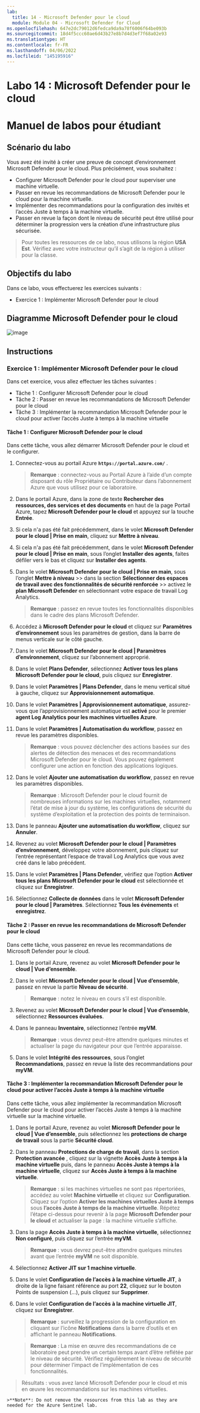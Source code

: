 ```yaml
---
lab:
  title: 14 - Microsoft Defender pour le cloud
  module: Module 04 - Microsoft Defender for Cloud
ms.openlocfilehash: 647e2dc79012d6fedca9da9a78f6006f64be093b
ms.sourcegitcommit: 18d4f5ccc60ae6d43b27e8b7d4d3ef7f68a02e93
ms.translationtype: HT
ms.contentlocale: fr-FR
ms.lasthandoff: 04/06/2022
ms.locfileid: "145195916"
---
```

# <a name="lab-14-microsoft-defender-for-cloud"></a>Labo 14 : Microsoft Defender pour le cloud
# <a name="student-lab-manual"></a>Manuel de labos pour étudiant

## <a name="lab-scenario"></a>Scénario du labo

Vous avez été invité à créer une preuve de concept d’environnement Microsoft Defender pour le cloud. Plus précisément, vous souhaitez :

- Configurer Microsoft Defender pour le cloud pour superviser une machine virtuelle.
- Passer en revue les recommandations de Microsoft Defender pour le cloud pour la machine virtuelle.
- Implémenter des recommandations pour la configuration des invités et l’accès Juste à temps à la machine virtuelle. 
- Passer en revue la façon dont le niveau de sécurité peut être utilisé pour déterminer la progression vers la création d’une infrastructure plus sécurisée.

> Pour toutes les ressources de ce labo, nous utilisons la région **USA Est**. Vérifiez avec votre instructeur qu’il s’agit de la région à utiliser pour la classe. 

## <a name="lab-objectives"></a>Objectifs du labo

Dans ce labo, vous effectuerez les exercices suivants :

- Exercice 1 : Implémenter Microsoft Defender pour le cloud

## <a name="microsoft-defender-for-cloud-diagram"></a>Diagramme Microsoft Defender pour le cloud

![image](https://user-images.githubusercontent.com/91347931/157537800-94a64b6e-026c-41b2-970e-f8554ce1e0ab.png)

## <a name="instructions"></a>Instructions

### <a name="exercise-1-implement-microsoft-defender-for-cloud"></a>Exercice 1 : Implémenter Microsoft Defender pour le cloud

Dans cet exercice, vous allez effectuer les tâches suivantes :

- Tâche 1 : Configurer Microsoft Defender pour le cloud
- Tâche 2 : Passer en revue les recommandations de Microsoft Defender pour le cloud
- Tâche 3 : Implémenter la recommandation Microsoft Defender pour le cloud pour activer l’accès Juste à temps à la machine virtuelle

#### <a name="task-1-configure-microsoft-defender-for-cloud"></a>Tâche 1 : Configurer Microsoft Defender pour le cloud

Dans cette tâche, vous allez démarrer Microsoft Defender pour le cloud et le configurer.

1. Connectez-vous au portail Azure **`https://portal.azure.com/`** .

    >**Remarque** : connectez-vous au Portail Azure à l’aide d’un compte disposant du rôle Propriétaire ou Contributeur dans l’abonnement Azure que vous utilisez pour ce laboratoire.

2. Dans le portail Azure, dans la zone de texte **Rechercher des ressources, des services et des documents** en haut de la page Portail Azure, tapez **Microsoft Defender pour le cloud** et appuyez sur la touche **Entrée**.

3. Si cela n'a pas été fait précédemment, dans le volet **Microsoft Defender pour le cloud | Prise en main**, cliquez sur **Mettre à niveau**.
     
4. Si cela n'a pas été fait précédemment, dans le volet **Microsoft Defender pour le cloud | Prise en main**, sous l’onglet **Installer des agents**, faites défiler vers le bas et cliquez sur **Installer des agents**.

5. Dans le volet **Microsoft Defender pour le cloud | Prise en main**, sous l’onglet **Mettre à niveau** >> dans la section **Sélectionner des espaces de travail avec des fonctionnalités de sécurité renforcée** >> activez le **plan Microsoft Defender** en sélectionnant votre espace de travail Log Analytics. 

    >**Remarque** : passez en revue toutes les fonctionnalités disponibles dans le cadre des plans Microsoft Defender. 

6. Accédez à **Microsoft Defender pour le cloud** et cliquez sur **Paramètres d’environnement** sous les paramètres de gestion, dans la barre de menus verticale sur le côté gauche.

7. Dans le volet **Microsoft Defender pour le cloud | Paramètres d’environnement**, cliquez sur l’abonnement approprié. 

8. Dans le volet **Plans Defender**, sélectionnez **Activer tous les plans Microsoft Defender pour le cloud**, puis cliquez sur **Enregistrer**.

9. Dans le volet **Paramètres | Plans Defender**, dans le menu vertical situé à gauche, cliquez sur **Approvisionnement automatique**. 

10. Dans le volet **Paramètres | Approvisionnement automatique**, assurez-vous que l’approvisionnement automatique est **activé** pour le premier **agent Log Analytics pour les machines virtuelles Azure**.

11. Dans le volet **Paramètres | Automatisation du workflow**, passez en revue les paramètres disponibles. 

    >**Remarque** : vous pouvez déclencher des actions basées sur des alertes de détection des menaces et des recommandations Microsoft Defender pour le cloud. Vous pouvez également configurer une action en fonction des applications logiques. 
    
12. Dans le volet **Ajouter une automatisation du workflow**, passez en revue les paramètres disponibles.

    >**Remarque** : Microsoft Defender pour le cloud fournit de nombreuses informations sur les machines virtuelles, notamment l’état de mise à jour du système, les configurations de sécurité du système d’exploitation et la protection des points de terminaison.

13. Dans le panneau **Ajouter une automatisation du workflow**, cliquez sur **Annuler**.

14. Revenez au volet **Microsoft Defender pour le cloud | Paramètres d’environnement**, développez votre abonnement, puis cliquez sur l’entrée représentant l’espace de travail Log Analytics que vous avez créé dans le labo précédent.

15. Dans le volet **Paramètres | Plans Defender**, vérifiez que l’option **Activer tous les plans Microsoft Defender pour le cloud** est sélectionnée et cliquez sur **Enregistrer**.

16. Sélectionnez **Collecte de données** dans le volet **Microsoft Defender pour le cloud | Paramètres**. Sélectionnez **Tous les événements** et **enregistrez**.


#### <a name="task-2-review-the-microsoft-defender-for-cloud-recommendation"></a>Tâche 2 : Passer en revue les recommandations de Microsoft Defender pour le cloud

Dans cette tâche, vous passerez en revue les recommandations de Microsoft Defender pour le cloud. 

1. Dans le portail Azure, revenez au volet **Microsoft Defender pour le cloud | Vue d’ensemble**. 

2. Dans le volet **Microsoft Defender pour le cloud | Vue d’ensemble**, passez en revue la partie **Niveau de sécurité**.

    >**Remarque** : notez le niveau en cours s’il est disponible.

3. Revenez au volet **Microsoft Defender pour le cloud | Vue d’ensemble**, sélectionnez **Ressources évaluées**.

4. Dans le panneau **Inventaire**, sélectionnez l’entrée **myVM**.

    >**Remarque** : vous devrez peut-être attendre quelques minutes et actualiser la page du navigateur pour que l’entrée apparaisse.
    
5. Dans le volet **Intégrité des ressources**, sous l’onglet **Recommandations**, passez en revue la liste des recommandations pour **myVM**.


#### <a name="task-3-implement-the-microsoft-defender-for-cloud-recommendation-to-enable-just-in-time-vm-access"></a>Tâche 3 : Implémenter la recommandation Microsoft Defender pour le cloud pour activer l’accès Juste à temps à la machine virtuelle

Dans cette tâche, vous allez implémenter la recommandation Microsoft Defender pour le cloud pour activer l’accès Juste à temps à la machine virtuelle sur la machine virtuelle. 

1. Dans le portail Azure, revenez au volet **Microsoft Defender pour le cloud | Vue d’ensemble**, puis sélectionnez les **protections de charge de travail** sous la partie **Sécurité cloud**.

2. Dans le panneau **Protections de charge de travail**, dans la section **Protection avancée** , cliquez sur la vignette **Accès Juste à temps à la machine virtuelle** puis, dans le panneau **Accès Juste à temps à la machine virtuelle**, cliquez sur **Accès Juste à temps à la machine virtuelle**.

    >**Remarque** : si les machines virtuelles ne sont pas répertoriées, accédez au volet **Machine virtuelle** et cliquez sur **Configuration**. Cliquez sur l’option **Activer les machines virtuelles Juste à temps** sous **l’accès Juste à temps de la machine virtuelle**. Répétez l’étape ci-dessus pour revenir à la page **Microsoft Defender pour le cloud** et actualiser la page : la machine virtuelle s’affiche.

3. Dans la page **Accès Juste à temps à la machine virtuelle**, sélectionnez **Non configuré**, puis cliquez sur l’entrée **myVM**.

    >**Remarque** : vous devrez peut-être attendre quelques minutes avant que l’entrée **myVM** ne soit disponible.

4. Sélectionnez **Activer JIT sur 1 machine virtuelle**.

5. Dans le volet **Configuration de l’accès à la machine virtuelle JIT**, à droite de la ligne faisant référence au port **22**, cliquez sur le bouton Points de suspension (...), puis cliquez sur **Supprimer**.

6. Dans le volet **Configuration de l’accès à la machine virtuelle JIT**, cliquez sur **Enregistrer**.

    >**Remarque** : surveillez la progression de la configuration en cliquant sur l’icône **Notifications** dans la barre d’outils et en affichant le panneau **Notifications**. 

    >**Remarque** : La mise en œuvre des recommandations de ce laboratoire peut prendre un certain temps avant d’être reflétée par le niveau de sécurité. Vérifiez régulièrement le niveau de sécurité pour déterminer l’impact de l’implémentation de ces fonctionnalités. 

> Résultats : vous avez lancé Microsoft Defender pour le cloud et mis en œuvre les recommandations sur les machines virtuelles. 

    >**Note**: Do not remove the resources from this lab as they are needed for the Azure Sentinel lab.
